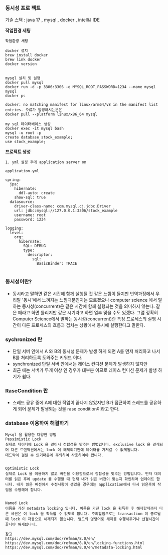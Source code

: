 ### 동시성 프로 젝트 

기술 스택 : java 17 , mysql , docker , intelliJ IDE


**작업환경 세팅**

```text
작업환경 세팅

docker 설치
brew install docker 
brew link docker
docker version


mysql 설치 및 실행
docker pull mysql
docker run -d -p 3306:3306 -e MYSQL_ROOT_PASSWORD=1234 --name mysql mysql 
docker ps

docker: no matching manifest for linux/arm64/v8 in the manifest list entries. 오류가 발생하시는분은
docker pull --platform linux/x86_64 mysql

my sql 데이터베이스 생성
docker exec -it mysql bash
mysql -u root -p
create database stock_example;
use stock_example;

```

**프로젝트 생성**

```text
1. yml 설정 후에 application server on

application.yml

spring:
  jpa:
    hibernate:
      ddl-auto: create
    show-sql: true
  datasource:
    driver-class-name: com.mysql.cj.jdbc.Driver
    url: jdbc:mysql://127.0.0.1:3306/stock_example
    username: root
    password: 1234

logging:
  level:
    org:
      hibernate:
        SQL: DEBUG
        type:
          descriptor:
            sql:
              BasicBinder: TRACE


```

### 동시성이란?
- 동시라고 말하면 같은 시간에 함께 실행될 것 같은 느낌이 들지만 번역과정에서 우리말 '동시'에서 느껴지는 느낌때문인지는 모르겠으나 computer science 에서 말하는 동시성(concurrent)은 같은 시간에 함께 실행되는 것을 의미하지 않는다.
  같은 때라고 하면 틀리지만 같은 시기라고 하면 얼추 맞을 수도 있겠다.
  그럼 정확히 Computer Science에서 말하는 동시성(concurrent)란 특정 프로세스의 실행 시간이 다른 프로세스의 흐름과 겹치는 상황에서 동시에 실행한다고 말한다.


### sychronized 란
- 단일 서버 안에서 A 와 B의 동시성 문제가 발생 하게 되면 A를 먼저 처리하고 나서 B를 처리하도록 도와주는 키워드 이다.
- synchronized 단일 서버 안에서는 레이스 컨디션 문제가 발생하지 않지만 
- 최근 에는 서버가 두개 이상 인 경우가 대부분 이므로 레이스 컨디션 문제가 발생 하기가 쉽다. 

### RaseCondition 란
- 스레드 공유 중에 A에 대한 작업이 끝나지 않았지만 B가 접근하여 스레드를 공유하게 되어 문제가 발생되는 것을 rase condition이라고 한다. 
### database 이용하여 해결하기

```text
Mysql 을 활용한 다양한 방법
Pessimistic Lock
실제로 데이터에 Lock 을 걸어서 정합성을 맞추는 방법입니다. exclusive lock 을 걸게되며 다른 트랜잭션에서는 lock 이 해제되기전에 데이터를 가져갈 수 없게됩니다.
데드락이 걸릴 수 있기때문에 주의하여 사용하여야 합니다.


Optimistic Lock
실제로 Lock 을 이용하지 않고 버전을 이용함으로써 정합성을 맞추는 방법입니다. 먼저 데이터를 읽은 후에 update 를 수행할 때 현재 내가 읽은 버전이 맞는지 확인하며 업데이트 합니다. 내가 읽은 버전에서 수정사항이 생겼을 경우에는 application에서 다시 읽은후에 작업을 수행해야 합니다.


Named Lock
이름을 가진 metadata locking 입니다. 이름을 가진 lock 을 획득한 후 해제할때까지 다른 세션은 이 lock 을 획득할 수 없도록 합니다. 주의할점으로는 transaction 이 종료될 때 lock 이 자동으로 해제되지 않습니다. 별도의 명령어로 해제를 수행해주거나 선점시간이 끝나야 해제됩니다.

참고
https://dev.mysql.com/doc/refman/8.0/en/
https://dev.mysql.com/doc/refman/8.0/en/locking-functions.html
https://dev.mysql.com/doc/refman/8.0/en/metadata-locking.html

```